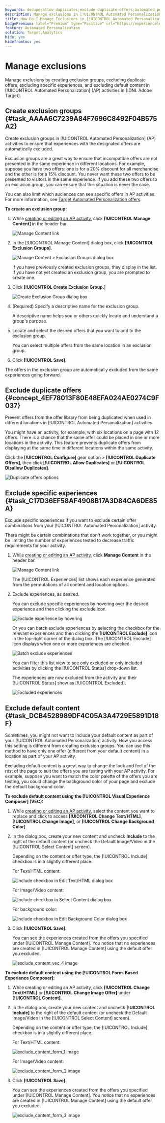 ```yaml
---
keywords: dedupe;allow duplicates;exclude duplicate offers;automated personalization;disallow duplicate offers;exclude;default content;exclusion group;
description: Manage exclusions in [!UICONTROL Automated Personalization] (AP) activities.
title: How Do I Manage Exclusions in [!UICONTROL Automated Personalization] Activities?
badgePremium: label="Premium" type="Positive" url="https://experienceleague.adobe.com/docs/target/using/introduction/intro.html?lang=en#premium newtab=true" tooltip="See what's included in Target Premium."
feature: Automated Personalization
solution: Target,Analytics
hide: yes
hidefromtoc: yes
---
```

# Manage exclusions

Manage exclusions by creating exclusion groups, excluding duplicate offers, excluding specific experiences, and excluding default content in [!UICONTROL Automated Personalization] (AP) activities in [!DNL Adobe Target].

## Create exclusion groups {#task_AAAA6C7239A84F7696C8492F04B575A2}

Create exclusion groups in [!UICONTROL Automated Personalization] (AP) activities to ensure that experiences with the designated offers are automatically excluded. 

Exclusion groups are a great way to ensure that incompatible offers are not presented in the same experience in different locations. For example, suppose you have two offers: one is for a 20% discount for all merchandise and the other is for a 15% discount. You never want these two offers to be presented to visitors in the same experience. If you add these two offers to an exclusion group, you can ensure that this situation is never the case.

You can also limit which audiences can see specific offers in AP activities. For more information, see [Target Automated Personalization offers](/help/main/c-activities/t-automated-personalization/ap-target-offers.md).

**To create an exclusion group:** 

1. While [creating or editing an AP activity](/help/main/c-activities/t-automated-personalization/create-ap-activity.md), click **[!UICONTROL Manage Content]** in the header bar.

   ![Manage Content link](/help/main/c-activities/t-automated-personalization/assets/manage-content.png)

1. In the [!UICONTROL Manage Content] dialog box, click **[!UICONTROL Exclusion Groups]**.

   ![Manage Content > Exclusion Groups dialog box](/help/main/c-activities/t-automated-personalization/assets/exclusion_group_create-new.png)

   If you have previously created exclusion groups, they display in the list. If you have not yet created an exclusion group, you are prompted to create one.

1. Click **[!UICONTROL Create Exclusion Group.]**

   ![Create Exclusion Group dialog box](/help/main/c-activities/t-automated-personalization/assets/exclusion_group_create_dialog-new.png)

1. (Required) Specify a descriptive name for the exclusion group.

   A descriptive name helps you or others quickly locate and understand a group's purpose.

1. Locate and select the desired offers that you want to add to the exclusion group.

   You can select multiple offers from the same location in an exclusion group.

1. Click **[!UICONTROL Save]**.

The offers in the exclusion group are automatically excluded from the same experiences going forward. 

## Exclude duplicate offers {#concept_4EF78013F80E48EFA024AE0274C9F037}

Prevent offers from the offer library from being duplicated when used in different locations in [!UICONTROL Automated Personalization] activities. 

You might have an activity, for example, with six locations on a page with 12 offers. There is a chance that the same offer could be placed in one or more locations in the activity. This feature prevents duplicate offers from displaying at the same time in different locations within the same activity. 

Click the **[!UICONTROL Configure]** gear option > **[!UICONTROL Duplicate Offers]**, then click **[!UICONTROL Allow Duplicates]** or **[!UICONTROL Disallow Duplicates]**. 

![Duplicate offers options](/help/main/c-activities/t-automated-personalization/assets/duplicate_offers-new.png)

## Exclude specific experiences {#task_C17D36EF58AF4908B17A3D84CA6DE85A}

Exclude specific experiences if you want to exclude certain offer combinations from your [!UICONTROL Automated Personalization] activity. 

There might be certain combinations that don't work together, or you might be limiting the number of experiences tested to decrease traffic requirements for your activity. 

1. While [creating or editing an AP activity](/help/main/c-activities/t-automated-personalization/create-ap-activity.md), click **Manage Content** in the header bar.

   ![Manage Content link](/help/main/c-activities/t-automated-personalization/assets/manage-content.png)

   The [!UICONTROL Experiences] list shows each experience generated from the permutations of all content and location options. 

1. Exclude experiences, as desired.

   You can exclude specific experiences by hovering over the desired experience and then clicking the exclude icon. 

   ![Exclude experience by hovering](/help/main/c-activities/t-automated-personalization/assets/exclude_exp_1a.png)

   Or you can batch exclude experiences by selecting the checkbox for the relevant experiences and then clicking the **[!UICONTROL Exclude]** icon in the top-right corner of the dialog box. The [!UICONTROL Exclude] icon displays when one or more experiences are checked. 

   ![Batch exclude experiences](/help/main/c-activities/t-automated-personalization/assets/exclude_exp_2a.png)

   You can filter this list view to see only excluded or only included activities by clicking the [!UICONTROL Status] drop-down list. 

   The experiences are now excluded from the activity and their [!UICONTROL Status] show as [!UICONTROL Excluded]. 

   ![Excluded experiences](/help/main/c-activities/t-automated-personalization/assets/exclude_exp_3a.png)

## Exclude default content {#task_DCB4528989DF4C05A3A4729E5891D18F}

Sometimes, you might not want to include your default content as part of your [!UICONTROL Automated Personalization] activity. How you access this setting is different from creating exclusion groups. You can use this method to have only one offer (different from your default content) in a location as part of your AP activity. 

Excluding default content is a great way to change the look and feel of the rest of the page to suit the offers you are testing with your AP activity. For example, suppose you want to match the color palette of the offers you are testing, you could change the background color of your page and exclude the default background color. 

**To exclude default content using the [!UICONTROL Visual Experience Composer] (VEC):** 

1. While [creating or editing an AP activity](/help/main/c-activities/t-automated-personalization/create-ap-activity.md), select the content you want to replace and click to access **[!UICONTROL Change Text/HTML]**, **[!UICONTROL Change Image]**, or **[!UICONTROL Change Background Color]**.
1. In the dialog box, create your new content and uncheck **Include** to the right of the default content (or uncheck the Default Image/Video in the [!UICONTROL Select Content] screen).

   Depending on the content or offer type, the [!UICONTROL Include] checkbox is in a slightly different place. 

   For Text/HTML content: 

   ![Include checkbox in Edit Text/HTML dialog box](/help/main/c-activities/t-automated-personalization/assets/exclude_content_vec_1a.png)

   For Image/Video content: 

   ![Include checkbox in Select Content dialog box](/help/main/c-activities/t-automated-personalization/assets/exclude_content_vec_2a.png)

   For background color: 

   ![Include checkbox in Edit Background Color dialog box](/help/main/c-activities/t-automated-personalization/assets/exclude_content_vec_3a.png)
   
1. Click **[!UICONTROL Save]**.

   You can see the experiences created from the offers you specified under [!UICONTROL Manage Content]. You notice that no experiences are created in [!UICONTROL Manage Content] using the default offer you excluded. 

   ![exclude_content_vec_4 image](assets/exclude_content_vec_4.png)

**To exclude default content using the [!UICONTROL Form-Based Experience Composer]:** 

1. While creating or editing an AP activity, click **[!UICONTROL Change Text/HTML]** or **[!UICONTROL Change Image Offer]** under **[!UICONTROL Content]**. 
1. In the dialog box, create your new content and uncheck **[!UICONTROL Include]** to the right of the default content (or uncheck the Default Image/Video in the [!UICONTROL Select Content] screen). 

   Depending on the content or offer type, the [!UICONTROL Include] checkbox is in a slightly different place. 

   For Text/HTML content: 

   ![exclude_content_form_1 image](assets/exclude_content_form_1.png)

   For Image/Video content: 

   ![exclude_content_form_2 image](assets/exclude_content_form_2.png)

1. Click **[!UICONTROL Save]**. 

   You can see the experiences created from the offers you specified under [!UICONTROL Manage Content]. You notice that no experiences are created in [!UICONTROL Manage Content] using the default offer you excluded. 

   ![exclude_content_form_3 image](assets/exclude_content_form_3.png)